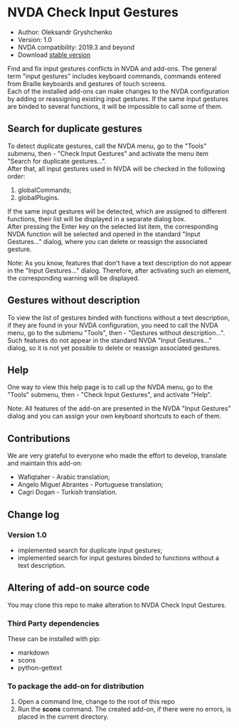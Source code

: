 # NVDA Check Input Gestures

* Author: Oleksandr Gryshchenko
* Version: 1.0
* NVDA compatibility: 2019.3 and beyond
* Download [stable version][1]

Find and fix input gestures conflicts in NVDA and add-ons. The general term "input gestures" includes keyboard commands, commands entered from Braille keyboards and gestures of touch screens.  
Each of the installed add-ons can make changes to the NVDA configuration by adding or reassigning existing input gestures. If the same input gestures are binded to several functions, it will be impossible to call some of them.  

## Search for duplicate gestures
To detect duplicate gestures, call the NVDA menu, go to the "Tools" submenu, then - "Check Input Gestures" and activate the menu item "Search for duplicate gestures...".  
After that, all input gestures used in NVDA will be checked in the following order:

1. globalCommands;
2. globalPlugins.

If the same input gestures will be detected, which are assigned to different functions, their list will be displayed in a separate dialog box.  
After pressing the Enter key on the selected list item, the corresponding NVDA function will be selected and opened in the standard "Input Gestures..." dialog, where you can delete or reassign the associated gesture.  

Note: As you know, features that don't have a text description do not appear in the "Input Gestures..." dialog. Therefore, after activating such an element, the corresponding warning will be displayed.

## Gestures without description
To view the list of gestures binded with functions without a text description, if they are found in your NVDA configuration, you need to call the NVDA menu, go to the submenu "Tools", then - "Gestures without description...".  
Such features do not appear in the standard NVDA "Input Gestures..." dialog, so it is not yet possible to delete or reassign associated gestures.

## Help
One way to view this help page is to call up the NVDA menu, go to the "Tools" submenu, then - "Check Input Gestures", and activate "Help".

Note: All features of the add-on are presented in the NVDA "Input Gestures" dialog and you can assign your own keyboard shortcuts to each of them.

## Contributions
We are very grateful to everyone who made the effort to develop, translate and maintain this add-on:

* Wafiqtaher - Arabic translation;
* Angelo Miguel Abrantes - Portuguese translation;
* Cagri Dogan - Turkish translation.

## Change log

### Version 1.0
* implemented search for duplicate input gestures;
* implemented search for input gestures binded to functions without a text description.

## Altering of add-on source code
You may clone this repo to make alteration to NVDA Check Input Gestures.

### Third Party dependencies
These can be installed with pip:

- markdown
- scons
- python-gettext

### To package the add-on for distribution
1. Open a command line, change to the root of this repo
2. Run the **scons** command. The created add-on, if there were no errors, is placed in the current directory.

[1]: https://github.com/grisov/checkGestures/releases/download/latest/checkGestures-1.0.2.nvda-addon
